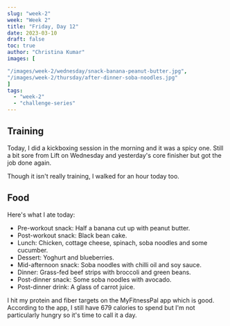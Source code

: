 ```yaml
---
slug: "week-2"
week: "Week 2"
title: "Friday, Day 12"
date: 2023-03-10
draft: false
toc: true
author: "Christina Kumar"
images: [

"/images/week-2/wednesday/snack-banana-peanut-butter.jpg",
"/images/week-2/thursday/after-dinner-soba-noodles.jpg"
]
tags:
  - "week-2"
  - "challenge-series"
---
```


## Training

Today, I did a kickboxing session in the morning and it was a spicy one. Still a bit sore from Lift on Wednesday and yesterday's core finisher but got the job done again. 

Though it isn't really training, I walked for an hour today too.

## Food

Here's what I ate today:

- Pre-workout snack: Half a banana cut up with peanut butter.
- Post-workout snack: Black bean cake.
- Lunch: Chicken, cottage cheese, spinach, soba noodles and some cucumber.
- Dessert: Yoghurt and blueberries.
- Mid-afternoon snack: Soba noodles with chilli oil and soy sauce.
- Dinner: Grass-fed beef strips with broccoli and green beans. 
- Post-dinner snack: Some soba noodles with avocado.
- Post-dinner drink: A glass of carrot juice.

I hit my protein and fiber targets on the MyFitnessPal app which is good. According to the app, I still have 679 calories to spend but I'm not particularly hungry so it's time to call it a day.
